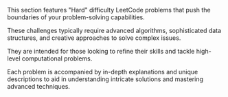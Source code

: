 This section features "Hard" difficulty LeetCode problems that push the boundaries of your problem-solving capabilities. 

These challenges typically require advanced algorithms, sophisticated data structures, and creative approaches to solve complex issues. 

They are intended for those looking to refine their skills and tackle high-level computational problems. 

Each problem is accompanied by in-depth explanations and unique descriptions to aid in understanding intricate solutions and mastering advanced techniques.
